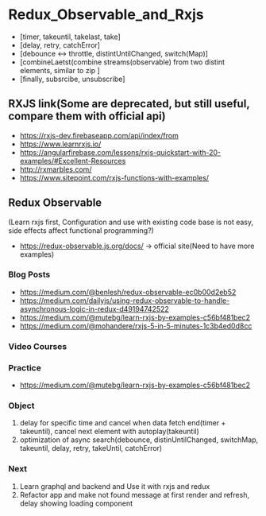 # Redux_Observable_and_Rxjs

* [timer, takeuntil, takelast, take] 
* [delay, retry, catchError]
* [debounce <-> throttle, distintUntilChanged, switch(Map)] 
* [combineLaetst(combine streams(observable) from two distint elements, similar to zip ]
* [finally, subsrcibe, unsubscribe]

## RXJS link(Some are deprecated, but still useful, compare them with official api)

 * https://rxjs-dev.firebaseapp.com/api/index/from
 * https://www.learnrxjs.io/
 * https://angularfirebase.com/lessons/rxjs-quickstart-with-20-examples/#Excellent-Resources
 * http://rxmarbles.com/
 * https://www.sitepoint.com/rxjs-functions-with-examples/
 
## Redux Observable
(Learn rxjs first, Configuration and use with existing code base is not easy, side effects affect functional programming?)

 * https://redux-observable.js.org/docs/ -> official site(Need to have more examples)
 
 ### Blog Posts
 
 * https://medium.com/@benlesh/redux-observable-ec0b00d2eb52
 * https://medium.com/dailyjs/using-redux-observable-to-handle-asynchronous-logic-in-redux-d49194742522
 * https://medium.com/@mutebg/learn-rxjs-by-examples-c56bf481bec2
 * https://medium.com/@mohandere/rxjs-5-in-5-minutes-1c3b4ed0d8cc

 ### Video Courses
 

 
 ### Practice
 
 * https://medium.com/@mutebg/learn-rxjs-by-examples-c56bf481bec2
 
### Object

 1. delay for specific time and cancel when data fetch end(timer + takeuntil), cancel next element with autoplay(takeuntil)
 2. optimization of async search(debounce, distinUntilChanged, switchMap, takeuntil, delay, retry, takeUntil, catchError)
 
### Next 

 1. Learn graphql and backend and Use it with rxjs and redux
 2. Refactor app and make not found message at first render and refresh, delay showing loading component  

